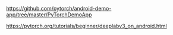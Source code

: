 https://github.com/pytorch/android-demo-app/tree/master/PyTorchDemoApp

https://pytorch.org/tutorials/beginner/deeplabv3_on_android.html
